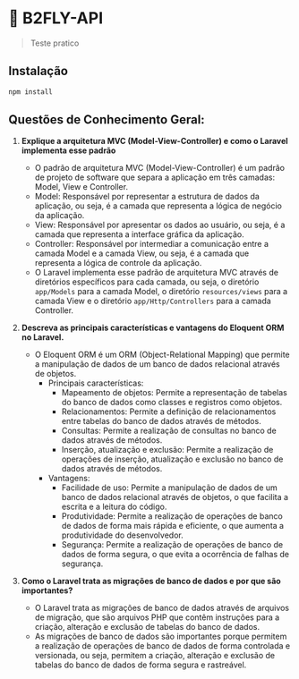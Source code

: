 # 🚀 B2FLY-API

> Teste pratico

## Instalação

```sh
npm install
```

## Questões de Conhecimento Geral:

1.  **Explique a arquitetura MVC (Model-View-Controller) e como o Laravel implementa esse padrão**

    -   O padrão de arquitetura MVC (Model-View-Controller) é um padrão de projeto de software que separa a aplicação em três camadas: Model, View e Controller.
    -   Model: Responsável por representar a estrutura de dados da aplicação, ou seja, é a camada que representa a lógica de negócio da aplicação.
    -   View: Responsável por apresentar os dados ao usuário, ou seja, é a camada que representa a interface gráfica da aplicação.
    -   Controller: Responsável por intermediar a comunicação entre a camada Model e a camada View, ou seja, é a camada que representa a lógica de controle da aplicação.
    -   O Laravel implementa esse padrão de arquitetura MVC através de diretórios específicos para cada camada, ou seja, o diretório `app/Models` para a camada Model, o diretório `resources/views` para a camada View e o diretório `app/Http/Controllers` para a camada Controller.

2.  **Descreva as principais características e vantagens do Eloquent ORM no Laravel.**

    -   O Eloquent ORM é um ORM (Object-Relational Mapping) que permite a manipulação de dados de um banco de dados relacional através de objetos.
        -   Principais características:
            -   Mapeamento de objetos: Permite a representação de tabelas do banco de dados como classes e registros como objetos.
            -   Relacionamentos: Permite a definição de relacionamentos entre tabelas do banco de dados através de métodos.
            -   Consultas: Permite a realização de consultas no banco de dados através de métodos.
            -   Inserção, atualização e exclusão: Permite a realização de operações de inserção, atualização e exclusão no banco de dados através de métodos.
        -   Vantagens:
            -   Facilidade de uso: Permite a manipulação de dados de um banco de dados relacional através de objetos, o que facilita a escrita e a leitura do código.
            -   Produtividade: Permite a realização de operações de banco de dados de forma mais rápida e eficiente, o que aumenta a produtividade do desenvolvedor.
            -   Segurança: Permite a realização de operações de banco de dados de forma segura, o que evita a ocorrência de falhas de segurança.

3.  **Como o Laravel trata as migrações de banco de dados e por que são importantes?**

    -   O Laravel trata as migrações de banco de dados através de arquivos de migração, que são arquivos PHP que contêm instruções para a criação, alteração e exclusão de tabelas do banco de dados.
    -   As migrações de banco de dados são importantes porque permitem a realização de operações de banco de dados de forma controlada e versionada, ou seja, permitem a criação, alteração e exclusão de tabelas do banco de dados de forma segura e rastreável.
